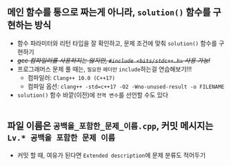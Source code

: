 ## 메인 함수를 통으로 짜는게 아니라, `solution()`  함수를 구현하는 방식
- 함수 파라미터와 리턴 타입을 잘 확인하고, 문제 조건에 맞춰 `solution()` 함수를 구현하기
- ~~*gcc 컴파일러를 사용하지는 않지만, `#include <bits/stdc++.h>` 사용 가능!*~~
- 프로그래머스 문제 풀 때는, `필요한` `헤더만` `include`하는걸 연습해보기!!!
  <!-- 2025.03.19 기준 -->
  - 컴파일러: `Clang++ 10.0 (C++17)`
  - 컴파일 옵션: `clang++ -std=c++17 -O2 -Wno-unused-result -o FILENAME`
- `solution()` 함수 바깥(이전)에 `전역 변수`를 선언할 수도 있다 <br><br>

## 파일 이름은 `공백을_포함한_문제_이름.cpp`, 커밋 메시지는 `Lv.* 공백을 포함한 문제 이름`
- 커밋 할 때, 여유가 된다면 `Extended description`에 문제 분류도 적어두기
